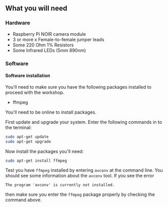 ## What you will need

### Hardware

* Raspberry Pi NOIR camera module
* 3 or more x Female-to-female jumper leads
* Some 220 Ohm 1% Resistors
* Some Infrared LEDs (5mm 890nm)

### Software

#### Software installation

You'll need to make sure you have the following packages installed to proceed with the workshop.

- ffmpeg

You'll need to be online to install packages.

First update and upgrade your system. Enter the following commands in to the terminal:

```bash
sudo apt-get update
sudo apt-get upgrade
```

Now install the packages you'll need:

```bash
sudo apt-get install ffmpeg
```

Test you have `ffmpeg` installed by entering `avconv` at the command line. You should see some information about the `avconv` tool. If you see the error

```
The program 'avconv' is currently not installed.
```

then make sure you enter the `ffmpeg` package properly by checking the command above.
